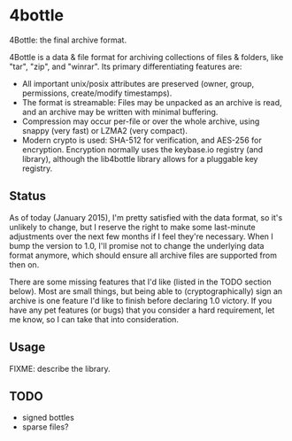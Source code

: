 # 4bottle

4Bottle: the final archive format.

4Bottle is a data & file format for archiving collections of files & folders, like "tar", "zip", and "winrar". Its primary differentiating features are:

- All important unix/posix attributes are preserved (owner, group, permissions, create/modify timestamps).
- The format is streamable: Files may be unpacked as an archive is read, and an archive may be written with minimal buffering.
- Compression may occur per-file or over the whole archive, using snappy (very fast) or LZMA2 (very compact).
- Modern crypto is used: SHA-512 for verification, and AES-256 for encryption. Encryption normally uses the keybase.io registry (and library), although the lib4bottle library allows for a pluggable key registry.

## Status

As of today (January 2015), I'm pretty satisfied with the data format, so it's unlikely to change, but I reserve the right to make some last-minute adjustments over the next few months if I feel they're necessary. When I bump the version to 1.0, I'll promise not to change the underlying data format anymore, which should ensure all archive files are supported from then on.

There are some missing features that I'd like (listed in the TODO section below). Most are small things, but being able to (cryptographically) sign an archive is one feature I'd like to finish before declaring 1.0 victory. If you have any pet features (or bugs) that you consider a hard requirement, let me know, so I can take that into consideration.

## Usage

FIXME: describe the library.

## TODO

- signed bottles
- sparse files?
